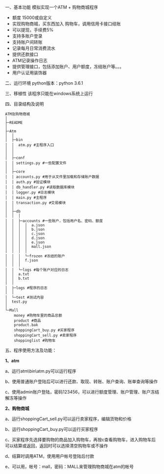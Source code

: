 一、基本功能
模拟实现一个ATM + 购物商城程序

- 额度 15000或自定义
- 实现购物商城，买东西加入 购物车，调用信用卡接口结账
- 可以提现，手续费5%
- 支持多账户登录
- 支持账户间转账
- 记录每月日常消费流水
- 提供还款接口
- ATM记录操作日志 
- 提供管理接口，包括添加账户、用户额度，冻结账户等。。。
- 用户认证用装饰器


二、运行环境
python版本：python 3.6.1

三、移植性
该程序只能在windows系统上运行

四、目录结构及说明


    ATM及购物商城
    │
    ├─README
    │
    ├─Atm
    │  │
    │  ├─bin
    │  │  atm.py #主程序入口
    │  │
    │  │
    │  ├─conf
    │  │ settings.py #一些配置文件
    │  │  
    │  ├─core
    │  │ accounts.py #用于从文件里加载和存储账户数据
    │  │ auth.py #验证模块
    │  │ db_handler.py #读取数据库模块
    │  │ logger.py #日志模块
    │  │ main.py #主程序
    │  │ transaction.py #交易模块
    │  │
    │  ├─db
    │  │  │
    │  │  ├─accounts #一些账户，包括用户名、密码、额度
    │  │  │  │  a.json
    │  │  │  │  b.json
    │  │  │  │  c.json
    │  │  │  │  d.json
    │  │  │  │  e.json
    │  │  │  │  mall.json
    │  │  │  │
    │  │  │  └─frozen #冻结的账户
    │  │  │  f.json
    │  │  │
    │  │  └─logs #每个账户对应的日志
    │  │  a.txt
    │  │  b.txt
    │  │
    │  ├─logs #程序的日志
    │  │
    │  └─test #测试内容
    │  test.py
    │
    └─Mall
    	money #购物车里的商品总额
    	product #商品
    	product.bak
    	shoppingCart_buy.py #买家程序
    	shoppingCart_sell.py #卖家程序
    	shoppinglist #购物车

五、程序使用方法及功能：

**1、atm**

a、运行atm\bin\atm.py可以运行程序

b、使用普通账户登陆后可以进行还款、取现、转账、账户查询、账单查询等操作

c、使用admin账户登陆，密码123456，可以进行额度管理、账户管理、账户冻结解冻等操作

**2、购物商城**

a、运行shoppingCart_sell.py可以运行卖家程序，编辑货物和价格

b、运行shoppingCart_buy.py可以运行买家程序

c、买家程序先选择要购物的商品加入购物车，再按c查看购物车，进入购物车后可以结算或返回，返回时可以选择清空购物车或不操作

d、结算时调用ATM，使用用户帐号登陆后付款

e、可以用，帐号：mall，密码：MALL来管理购物商城在atm的帐号




